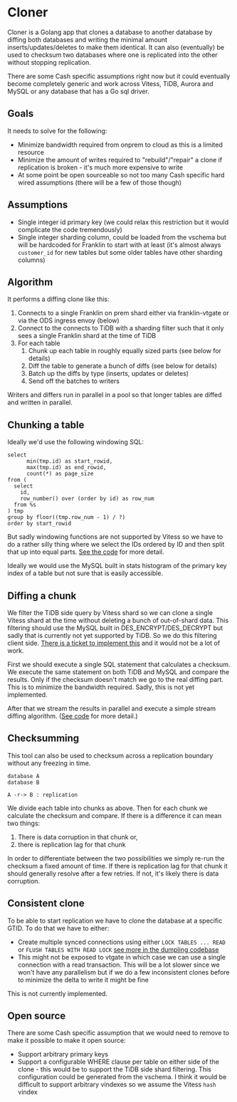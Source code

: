 # Cloner

Cloner is a Golang app that clones a database to another database by diffing both databases and writing the minimal amount inserts/updates/deletes to make them identical. It can also (eventually) be used to checksum two databases where one is replicated into the other without stopping replication.
 
There are some Cash specific assumptions right now but it could eventually become completely generic and work across Vitess, TiDB, Aurora and MySQL or any database that has a Go sql driver.

## Goals

It needs to solve for the following:
 * Minimize bandwidth required from onprem to cloud as this is a limited resource
 * Minimize the amount of writes required to "rebuild"/"repair" a clone if replication is broken - it's much more expensive to write
 * At some point be open sourceable so not too many Cash specific hard wired assumptions (there will be a few of those though)

## Assumptions

 * Single integer id primary key (we could relax this restriction but it would complicate the code tremendously)
 * Single integer sharding column, could be loaded from the vschema but will be hardcoded for Franklin to start with at least (it's almost always `customer_id` for new tables but some older tables have other sharding columns)
 
## Algorithm

It performs a diffing clone like this:
 1. Connects to a single Franklin on prem shard either via franklin-vtgate or via the ODS ingress envoy (below)
 2. Connect to the connects to TiDB with a sharding filter such that it only sees a single Franklin shard at the time of TiDB
 3. For each table
     1. Chunk up each table in roughly equally sized parts (see below for details)
     2. Diff the table to generate a bunch of diffs (see below for details)
     3. Batch up the diffs by type (inserts, updates or deletes)
     4. Send off the batches to writers

Writers and differs run in parallel in a pool so that longer tables are diffed and written in parallel.
     
## Chunking a table

Ideally we'd use the following windowing SQL:
```
select
	  min(tmp.id) as start_rowid,
	  max(tmp.id) as end_rowid,
	  count(*) as page_size
from (
  select
	id,
	row_number() over (order by id) as row_num
  from %s
) tmp
group by floor((tmp.row_num - 1) / ?)
order by start_rowid
``` 

But sadly windowing functions are not supported by Vitess so we have to do a rather silly thing where we select the IDs ordered by ID and then split that up into equal parts. [See the code](https://github.com/squareup/cloner/blob/master/pkg/clone/chunker.go#L115) for more detail.

Ideally we would use the MySQL built in stats histogram of the primary key index of a table but not sure that is easily accessible.

## Diffing a chunk

We filter the TiDB side query by Vitess shard so we can clone a single Vitess shard at the time without deleting a bunch of out-of-shard data. This filtering should use the MySQL built in DES_ENCRYPT/DES_DECRYPT but sadly that is currently not yet supported by TiDB. So we do this filtering client side. [There is a ticket to implement this](https://github.com/pingcap/tidb/issues/4055) and it would not be a lot of work.

First we should execute a single SQL statement that calculates a checksum. We execute the same statement on both TiDB and MySQL and compare the results. Only if the checksum doesn't match we go to the real diffing part. This is to minimize the bandwidth required. Sadly, this is not yet implemented.

After that we stream the results in parallel and execute a simple stream diffing algorithm. ([See code](https://github.com/squareup/cloner/blob/master/pkg/clone/differ.go#L59) for more detail.)

## Checksumming

This tool can also be used to checksum across a replication boundary without any freezing in time.

```puml
database A
database B

A -r-> B : replication
```

We divide each table into chunks as above. Then for each chunk we calculate the checksum and compare. If there is a difference it can mean two things:
 1. There is data corruption in that chunk or,
 2. there is replication lag for that chunk

In order to differentiate between the two possibilities we simply re-run the checksum a fixed amount of time. If there is replication lag for that chunk it should generally resolve after a few retries. If not, it's likely there is data corruption.

## Consistent clone

To be able to start replication we have to clone the database at a specific GTID. To do that we have to either:
* Create multiple synced connections using either `LOCK TABLES ... READ` or `FLUSH TABLES WITH READ LOCK` [see more in the dumpling codebase](https://github.com/pingcap/dumpling/blob/b84f64ff362cedcb795aa23fa1188ba7b7c9a7d7/v4/export/consistency.go#L22)
* This might not be exposed to vtgate in which case we can use a single connection with a read transaction. This will be a lot slower since we won't have any parallelism but if we do a few inconsistent clones before to minimize the delta to write it might be fine

This is not currently implemented.

## Open source

There are some Cash specific assumption that we would need to remove to make it possible to make it open source:

 * Support arbitrary primary keys
 * Support a configurable WHERE clause per table on either side of the clone - this would be to support the TiDB side shard filtering. This configuration could be generated from the vschema. I think it would be difficult to support arbitrary vindexes so we assume the Vitess `hash` vindex 
